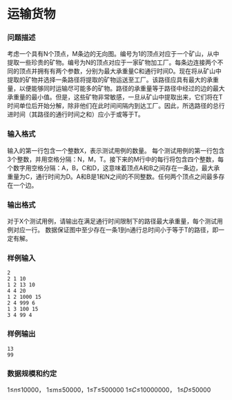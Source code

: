 # 运输货物



### 问题描述

考虑一个具有N个顶点，M条边的无向图。编号为1的顶点对应于一个矿山，从中提取一些珍贵的矿物。编号为N的顶点对应于一家矿物加工厂。每条边连接两个不同的顶点并拥有有两个参数，分别为最大承重量C和通行时间D。现在将从矿山中提取的矿物并选择一条路径将提取的矿物运送至工厂。该路径应具有最大的承重量，以便能够同时运输尽可能多的矿物。路径的承重量等于路径中经过的边的最大承重量的最小值。但是，这些矿物非常敏感，一旦从矿山中提取出来，它们将在T时间单位后开始分解，除非他们在此时间间隔内到达工厂。因此，所选路径的总行进时间（其路径的通行时间之和）应小于或等于T。

### 输入格式

输入的第一行包含一个整数X，表示测试用例的数量。
每个测试用例的第一行包含3个整数，并用空格分隔：N，M，T。接下来的M行中的每行将包含四个整数，每个数字用空格分隔：A，B，C和D，这意味着顶点A和B之间存在一条边，最大承重量为C，通行时间为D。A和B是1和N之间的不同整数。任何两个顶点之间最多存在一个边。

### 输出格式

对于X个测试用例，请输出在满足通行时间限制下的路径最大承重量，每个测试用例对应一行。
数据保证图中至少存在一条1到n通行总时间小于等于T的路径，即一定有解。

### 样例输入

```
2
2 1 10
1 2 13 10
4 4 20
1 2 1000 15
2 4 999 6
1 3 100 15
3 4 99 4
```



### 样例输出

```
13
99
```



### 数据规模和约定

1≤𝑛≤10000， 1≤m≤50000，1≤𝑇≤500000
1≤𝐶≤10000000， 1≤𝐷≤50000
